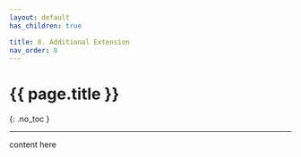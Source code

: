 ```yaml
---
layout: default
has_children: true

title: 8. Additional Extension
nav_order: 8
---
```


# {{ page.title }}

{: .no_toc }



---

content here
